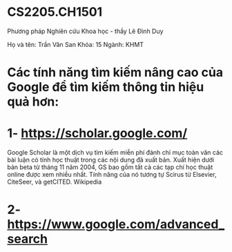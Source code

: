 # CS2205.CH1501
Phương pháp Nghiên cứu Khoa học - thầy Lê Đình Duy

Họ và tên: Trần Văn San
Khóa: 15
Ngành: KHMT

# Các tính năng tìm kiếm nâng cao của Google để tìm kiếm thông tin hiệu quả hơn:

# 1- https://scholar.google.com/
Google Scholar là một dịch vụ tìm kiếm miễn phí đánh chỉ mục toàn văn các bài luận có tính học thuật trong các nội dung đã xuất bản. Xuất hiện dưới bản beta từ tháng 11 năm 2004, GS bao gồm tất cả các tạp chí học thuật online được xem nhiều nhất. Tính năng của nó tương tự Scirus từ Elsevier, CiteSeer, và getCITED. Wikipedia

# 2- https://www.google.com/advanced_search
 
